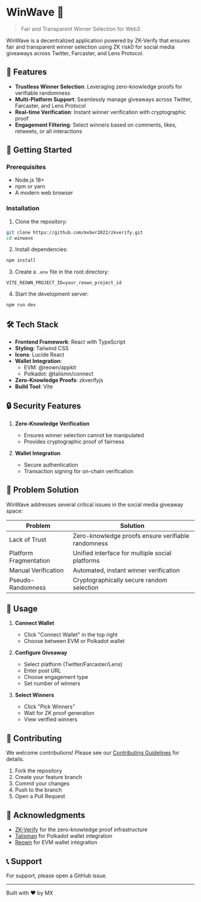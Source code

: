 # WinWave 🎉

> Fair and Transparent Winner Selection for Web3

WinWave is a decentralized application powered by ZK-Verify that ensures fair and transparent winner selection using ZK risk0 for social media giveaways across Twitter, Farcaster, and Lens Protocol.

## 🌟 Features

- **Trustless Winner Selection**: Leveraging zero-knowledge proofs for verifiable randomness
- **Multi-Platform Support**: Seamlessly manage giveaways across Twitter, Farcaster, and Lens Protocol
- **Real-time Verification**: Instant winner verification with cryptographic proof
- **Engagement Filtering**: Select winners based on comments, likes, retweets, or all interactions

## 🚀 Getting Started

### Prerequisites

- Node.js 18+
- npm or yarn
- A modern web browser

### Installation

1. Clone the repository:

```bash
git clone https://github.com/mxber2022/zkverify.git
cd winwave
```

2. Install dependencies:

```bash
npm install
```

3. Create a `.env` file in the root directory:

```env
VITE_REOWN_PROJECT_ID=your_reown_project_id
```

4. Start the development server:

```bash
npm run dev
```

## 🛠️ Tech Stack

- **Frontend Framework**: React with TypeScript
- **Styling**: Tailwind CSS
- **Icons**: Lucide React
- **Wallet Integration**:
  - EVM: @reown/appkit
  - Polkadot: @talismn/connect
- **Zero-Knowledge Proofs**: zkverifyjs
- **Build Tool**: Vite

## 🔒 Security Features

1. **Zero-Knowledge Verification**

   - Ensures winner selection cannot be manipulated
   - Provides cryptographic proof of fairness

2. **Wallet Integration**

   - Secure authentication
   - Transaction signing for on-chain verification

## 🎯 Problem Solution

WinWave addresses several critical issues in the social media giveaway space:

| Problem                | Solution                                           |
| ---------------------- | -------------------------------------------------- |
| Lack of Trust          | Zero-knowledge proofs ensure verifiable randomness |
| Platform Fragmentation | Unified interface for multiple social platforms    |
| Manual Verification    | Automated, instant winner verification             |
| Pseudo-Randomness      | Cryptographically secure random selection          |

## 📱 Usage

1. **Connect Wallet**

   - Click "Connect Wallet" in the top right
   - Choose between EVM or Polkadot wallet

2. **Configure Giveaway**

   - Select platform (Twitter/Farcaster/Lens)
   - Enter post URL
   - Choose engagement type
   - Set number of winners

3. **Select Winners**
   - Click "Pick Winners"
   - Wait for ZK proof generation
   - View verified winners

## 🤝 Contributing

We welcome contributions! Please see our [Contributing Guidelines](CONTRIBUTING.md) for details.

1. Fork the repository
2. Create your feature branch
3. Commit your changes
4. Push to the branch
5. Open a Pull Request

## 🙏 Acknowledgments

- [ZK-Verify](https://zkverify.xyz) for the zero-knowledge proof infrastructure
- [Talisman](https://talisman.xyz) for Polkadot wallet integration
- [Reown](https://reown.xyz) for EVM wallet integration

## 📞 Support

For support, please open a GitHub issue.

---

Built with ❤️ by MX
